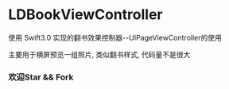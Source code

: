 # LDBookViewController
使用 Swift3.0 实现的翻书效果控制器--UIPageViewController的使用

主要用于横屏预览一组照片, 类似翻书样式, 代码量不是很大

### 欢迎Star && Fork
